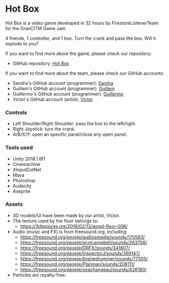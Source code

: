 # Hot Box

Hot Box is a video game developed in 32 hours by FirestoreListenerTeam for the GranCITM Game Jam.
 
4 friends, 1 controller, and 1 box. Turn the crank and pass the box. Will it explode to you?

If you want to find more about the game, please check our repository:

- GitHub repository: [Hot Box](https://github.com/FirestoreListenerTeam/FirestoreListenerGame)

If you want to find more about the team, please check our GitHub accounts:

- Sandra's GitHub account (programmer): [Sandra](https://github.com/Sandruski)
- Guillem's GitHub account (programmer): [Guillem](https://github.com/DatBeQuiet)
- Guillermo's GitHub account (programmer): [Guillermo](https://github.com/Wilhelman)
- Víctor's GitHub account (artist): [Víctor](https://github.com/nintervik)

### Controls

- Left Shoulder/Right Shoulder: pass the box to the left/right.
- Right Joystick: turn the crank.
- A/B/X/Y: open an specific panel/close any open panel.

### Tools used

- Unity 2018.1.6f1
- Cinemachine
- XInputDotNet
- Maya
- Photoshop
- Audacity
- Aseprite

### Assets

- 3D models/UI have been made by our artist, Víctor.
- The texture used by the floor belongs to:
	- https://3dtextures.me/2018/02/13/wood-floor-006/
- Audio (music and FX) is from freesound.org, including:
	- https://freesound.org/people/audiosmedia/sounds/170583/
	- https://freesound.org/people/scotcampbell/sounds/263708/
	- https://freesound.org/people/DRFX/sounds/341807/
	- https://freesound.org/people/InspectorJ/sounds/369147/
	- https://freesound.org/people/bigjoedrummer/sounds/77305/
	- https://freesound.org/people/Planman/sounds/208111/
	- https://freesound.org/people/seachangeau/sounds/426180/
- Particles are royalty-free.

